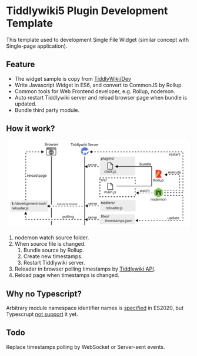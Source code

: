 # Tiddlywiki5 Plugin Development Template

This template used to development Single File Widget (similar concept with Single-page application).

## Feature

- The widget sample is copy from [TiddlyWiki/Dev](https://tiddlywiki.com/dev/#Using%20ES2016%20for%20Writing%20Plugins)
- Write Javascript Widget in ES6, and convert to CommonJS by Rollup.
- Common tools for Web Frontend developer, e.g. Rollup, nodemon.
- Auto restart Tiddlywiki server and reload browser page when bundle is updated.
- Bundle third party module.

## How it work?

![](./docs/flow.webp)

1. nodemon watch source folder.
2. When source file is changed.
    1. Bundle source by Rollup.
    2. Create new timestamps.
    3. Restart Tiddlywiki server.
3. Reloader in browser polling timestamps by [Tiddlywiki API](https://tiddlywiki.com/#WebServer%20API%3A%20Get%20File).
4. Reload page when timestamps is changed.

## Why no Typescript?

Arbitrary module namespace identifier names is [specified](https://github.com/tc39/ecma262/pull/2154) in ES2020,
but Typescrupt [not support](https://github.com/microsoft/TypeScript/issues/40594) it yet.

## Todo

Replace timestamps polling by WebSocket or Server-sent events.
